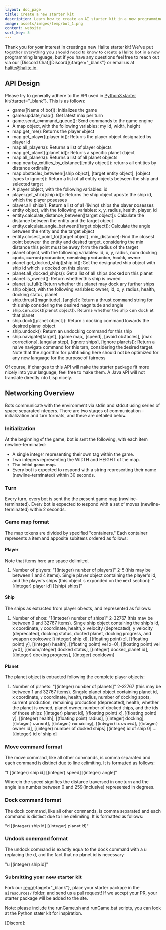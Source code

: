 ```yaml
---
layout: doc_page
title: Create a new starter kit
description: Learn how to create an AI starter kit in a new programming language for the Halite Challenge
image: assets/images/temp/bot_1.png
content: website
sort_key: 5
---
```

Thank you for your interest in creating a new Halite starter kit! We've put together everything you should need to know to create a Halite bot in a new programming language, but if you have any questions feel free to reach out via our [Discord Chat][Discord]{:target="_blank"} or email us at <halite@halite.io>.


## API Design

Please try to generally adhere to the API used in [Python3 starter kit](https://github.com/HaliteChallenge/Halite-II/tree/master/airesources/Python3){:target="_blank"}. This is as follows:

- game([Name of bot]): Initializes the game
- game.update_map(): Get latest map per turn
- game.send_command_queue(): Send commands to the game engine
- A map object, with the following variables: my id, width, height
- map.get_me(): Returns the player object
- map.get_player([player id]): Returns the player object designated by player id
- map.all_players(): Returns a list of player objects
- map.get_planet([planet id]): Returns a specific planet object
- map.all_planets(): Returns a list of all planet objects
- map.nearby_entities_by_distance([entity object]): returns all entities by distance ordinality
- map.obstacles_between([ship object], [target entity object], [object types to ignore]): Return a list of all entity objects between the ship and selected target
- A player object, with the following variables: id
- player.get_ship([ship id]): Returns the ship object aposite the ship id, which the player posesses
- player.all_ships(): Return a list of all (living) ships the player posesses
- entity object, with the following variables: x, y, radius, health, player, id
- entity.calculate_distance_between([target object]): Calculate the distance between the entity and the target object
- entity.calculate_angle_between([target object]): Calculate the angle between the entity and the target object
- entity.closest_point_to([target object], min_distance): Find the closest point between the entity and desired target, considering the min distance this point must be away form the radius of the target
- planet object, with the following variables: id, x, y, radius, num docking spots, current production, remaining production, health, owner
- planet.get_docked_ship([ship id]): Get the designated ship object with ship id which is docked on this planet
- planet.all_docked_ships(): Get a list of all ships docked on this planet
- planet.is_owned(): Return whether this ship is owned
- planet.is_full(): Return whether this planet may dock any further ships
- ship object, with the following variables: owner, id, x, y, radius, health, docking status, planet
- ship.thrust([magnitude], [angle]): Return a thrust command string for this ship considering the desired magnitude and angle
- ship.can_dock([planet object]): Returns whether the ship can dock at that planet
- ship.dock([planet object]): Return a docking command towards the desired planet object
- ship.undock(): Return an undocking command for this ship
- ship.navigate([target], [game map], [speed], [avoid obstacles], [max corrections], [angular step], [ignore ships], [ignore planets]): Return a naive navigate command for this turn, considering the desired target. Note that the algorithm for pathfinding here should not be optimized for any new language for the purpose of fairness

Of course, if changes to this API will make the starter package fit more nicely into your language, feel free to make them. A Java API will not translate directly into Lisp nicely.

## Networking Overview
Bots communicate with the environment via stdin and stdout using series of space separated integers. There are two stages of communication - initialization and turn formats, and these are detailed below.

### Initialization
At the beginning of the game, bot is sent the following, with each item newline-terminated:

- A single integer representing their own tag within the game.
- Two integers representing the WIDTH and HEIGHT of the map.
- The initial game map.
- Every bot is expected to respond with a string representing their name (newline-terminated) within 30 seconds.

### Turn
Every turn, every bot is sent the the present game map (newline-terminated). Every bot is expected to respond with a set of moves (newline-terminated) within 2 seconds.

### Game map format
The map tokens are divided by specified "containers." Each container represents a item and apposite subitems ordered as follows:

#### Player
Note that items here are space delimited.
1. Number of players: "[(integer) number of players]"
2-5 (this may be between 1 and 4 items). Single player object containing the player's id, and the player's ships (this object is exponded on the next section): "[(integer) player id] [(ship) ships]"

#### Ship
The ships as extracted from player objects, and represented as follows:
1. Number of ships: "[(integer) number of ships]"
2-32767 (this may be between 0 and 32767 items). Single ship object containing the ship's id, x coordinate, y coordinate, health, x velocity (deprecated), y velocity (deprecated), docking status, docked planet, docking progress, and weapon cooldown: [(integer) ship id], [(floating point) x], [(floating point) y], [(integer) health], [(floating point) vel x=0], [(floating point) vel y=0], [(enum/integer) docked status], [(integer) docked_planet id], [(integer) docking progress], [(integer) cooldown] 

#### Planet
The planet object is extracted following the complete player objects:
1. Number of planets: "[(integer) number of planets]"
2-32767 (this may be between 1 and 32767 items). Singple planet object containing planet id, x coordinate, y coordinate, health, radius, number of docking spots, current production, remaining production (deprecated), health, whether the planet is owned, planet owner, number of docked ships, and the ids of those ships: [(integer) planet id], [(floating point) x], [(floating point) y], [(integer) health], [(floating point) radius], [(integer) docking], [(integer) current], [(integer) remaining], [(integer) is owned], [(integer) owner id], [(integer) number of docked ships] [(integer) id of ship 0] ... [(integer) id of ship x]

### Move command format
The move command, like all other commands, is comma separated and each command is distinct due to line delimiting. It is formatted as follows:

"t [(integer) ship id] [(integer) speed] [(integer) angle]"

Wherein the speed signifies the distance traversed in one turn and the angle is a number between 0 and 259 (inclusive) represented in degrees.

### Dock command format
The dock command, like all other commands, is comma separated and each command is distinct due to line delimiting. It is formatted as follows:

"d [(integer) ship id] [(integer) planet id]"

### Undock command format
The undock command is exactly equal to the dock command with a u replacing the d, and the fact that no planet id is necessary:

"u [(integer) ship id]"

### Submitting your new starter kit

Fork our [repo](https://github.com/HaliteChallenge/Halite-II/tree/master/airesources/Python3){:target="_blank"}, place your starter package in the `airesources/` folder, and send us a pull request! If we accept your PR, your starter package will be added to the site.

Note: please include the runGame.sh and runGame.bat scripts, you can look at the Python stater kit for inspiration.

[Discord]:
